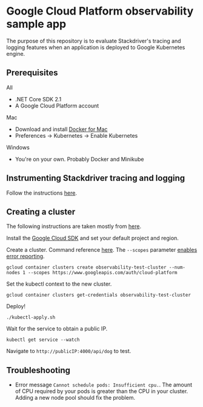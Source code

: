 # Google Cloud Platform observability sample app

The purpose of this repository is to evaluate Stackdriver's tracing and logging features when an application is deployed to Google Kubernetes engine.

## Prerequisites

All
 * .NET Core SDK 2.1
 * A Google Cloud Platform account

Mac
  
  * Download and install [Docker for Mac](https://docs.docker.com/docker-for-mac/install/)
  * Preferences -> Kubernetes -> Enable Kubernetes

Windows
 * You're on your own. Probably Docker and Minikube
 
 
## Instrumenting Stackdriver tracing and logging
 
 Follow the instructions [here](https://cloud.google.com/dotnet/docs/stackdriver).
 
## Creating a cluster
 
 The following instructions are taken mostly from [here](https://cloud.google.com/kubernetes-engine/docs/how-to/creating-a-cluster).
 
 Install the [Google Cloud SDK](https://cloud.google.com/sdk/docs/downloads-interactive) and set your default project and region.
 
 Create a cluster. Command reference [here](https://cloud.google.com/sdk/gcloud/reference/container/clusters/create).
 The ```--scopes``` parameter [enables error reporting](https://cloud.google.com/error-reporting/docs/setup/dotnet).
 
 ```
 gcloud container clusters create observability-test-cluster --num-nodes 1 --scopes https://www.googleapis.com/auth/cloud-platform
 ```
 
 Set the kubectl context to the new cluster.
 
 ```
 gcloud container clusters get-credentials observability-test-cluster
 ```
 
 Deploy!
 
 ```
 ./kubectl-apply.sh
 ```
 
 Wait for the service to obtain a public IP.
 
 ```
 kubectl get service --watch
 ```
 
 Navigate to ```http://publicIP:4000/api/dog``` to test.


## Troubleshooting

* Error message ```Cannot schedule pods: Insufficient cpu.```. The amount of CPU required by your pods is greater than the CPU in your cluster. Adding a new node pool should fix the problem.